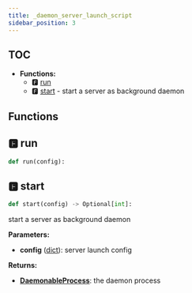 ```yaml
---
title: _daemon_server_launch_script
sidebar_position: 3
---
```


## TOC

- **Functions:**
  - 🅵 [run](#🅵-run)
  - 🅵 [start](#🅵-start) - start a server as background daemon

## Functions

## 🅵 run

```python
def run(config):
```
## 🅵 start

```python
def start(config) -> Optional[int]:
```

start a server as background daemon

**Parameters:**

- **config** ([dict](https://docs.python.org/3/library/stdtypes.html#mapping-types-dict)): server launch config

**Returns:**

- **[DaemonableProcess](../utils/-daemonable-process#🅲-daemonableprocess)**: the daemon process

